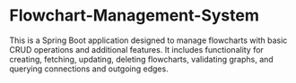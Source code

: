 # Flowchart-Management-System

This is a Spring Boot application designed to manage flowcharts with basic CRUD operations and additional features. It includes functionality for creating, fetching, updating, deleting flowcharts, validating graphs, and querying connections and outgoing edges.
